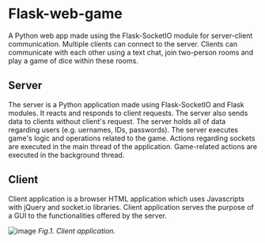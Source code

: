 # Flask-web-game
A Python web app made using the Flask-SocketIO module for server-client communication. 
Multiple clients can connect to the server. Clients can communicate with each other using a text chat, join two-person rooms and play a game of dice within these rooms. 

## Server
The server is a Python application made using Flask-SocketIO and Flask modules. It reacts and responds to client requests. The server also sends data to clients without client's request. The server holds all of data regarding users (e.g. uernames, IDs, passwords). The server executes game's logic and operations related to the game.
Actions regarding sockets are executed in the main thread of the application. Game-related actions are executed in the background thread.

## Client
Client application is a browser HTML application which uses Javascripts with jQuery and socket.io libraries. Client application serves the purpose of a GUI to the functionalities offered by the server.

![image](https://github.com/mickol111/Flask-web-game/assets/22640141/d33a7c52-a009-4df8-88f0-e8c4091fe705)
<i>Fig.1. Client application.</i>

